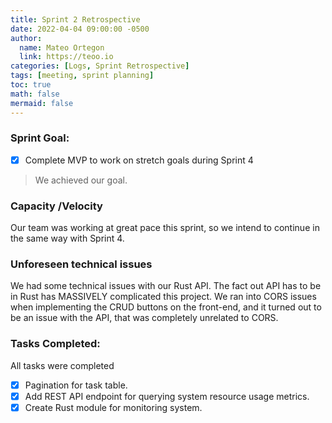 ```yaml
---
title: Sprint 2 Retrospective
date: 2022-04-04 09:00:00 -0500
author:
  name: Mateo Ortegon
  link: https://teoo.io
categories: [Logs, Sprint Retrospective]
tags: [meeting, sprint planning]
toc: true
math: false
mermaid: false
---
```

### Sprint Goal:
- [x] Complete MVP to work on stretch goals during Sprint 4
> We achieved our goal.

### Capacity /Velocity
Our team was working at great pace this sprint, so we intend to continue in the same way with Sprint 4.

### Unforeseen technical issues
We had some technical issues with our Rust API. The fact out API has to be in Rust has MASSIVELY complicated this project.
We ran into CORS issues when implementing the CRUD buttons on the front-end, and it turned out to be an issue with the API, that was completely unrelated to CORS.

### Tasks Completed:
All tasks were completed
- [x] Pagination for task table.
- [x] Add REST API endpoint for querying system resource usage metrics.
- [x] Create Rust module for monitoring system.
